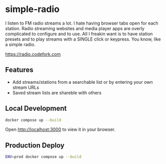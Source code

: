 
# simple-radio

I listen to FM radio streams a lot. I hate having browser tabs open for each station.
Radio streaming websites and media player apps are overly complicated to 
configure and to use. All I freakin want is to have station presets and to play streams
with a SINGLE click or keypress. You know, like a simple radio.

https://radio.codefork.com

## Features

- Add streams/stations from a searchable list or by entering your own stream URLs
- Saved stream lists are shareble with others

## Local Development

```sh
docker compose up --build
```

Open [http://localhost:3000](http://localhost:3000) to view it in your browser.

## Production Deploy

```sh
ENV=prod docker compose up --build
```
